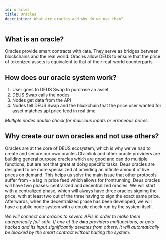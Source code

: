 ```yaml
---
id: oracles
title: Oracles
description: What are oracles and why do we use them?
---
```



## What is an oracle?

Oracles provide smart contracts with data. They serve as bridges between blockchains and the real world. Oracles allow DEUS to ensure that the price of tokenized assets is equivalent to that of their real-world counterparts.

## How does our oracle system work?

1. User goes to DEUS Swap to purchase an asset
2. DEUS Swap calls the nodes
3. Nodes get data from the API
4. Nodes tell DEUS Swap and the blockchain that the price user wanted for asset matches api price feed in real time

*Multiple nodes double check for malicious inputs or erroneous prices.*


## Why create our own oracles and not use others?

Oracles are at the core of DEUS ecosystem, which is why we’ve had to create and secure our own oracles.Chainlink and other oracle providers are building general purpose oracles which are good and can do multiple functions, but are not that great at doing specific tasks. Deus oracles are designed to be more specialized at providing an infinite amount of live prices on demand. This helps us solve the main issue that other protocols suffer from - a lag in price feed which allows for frontrunning. Deus oracles will have two phases: centralized and decentralized oracles. We will start with a centralized phase, which will always have three oracles signing the price, with at least two out of the three having to sign the exact same price. Afterwards, when the decentralized phase has been developed, we will have a public node system with a double check run by the system itself.


*We will connect our oracles to several APIs in order to make them categorically fail-safe. 
If one of the data providers malfunctions, or gets hacked and its input significantly deviates from others, it will automatically be blocked by the smart contract without halting the system.*
